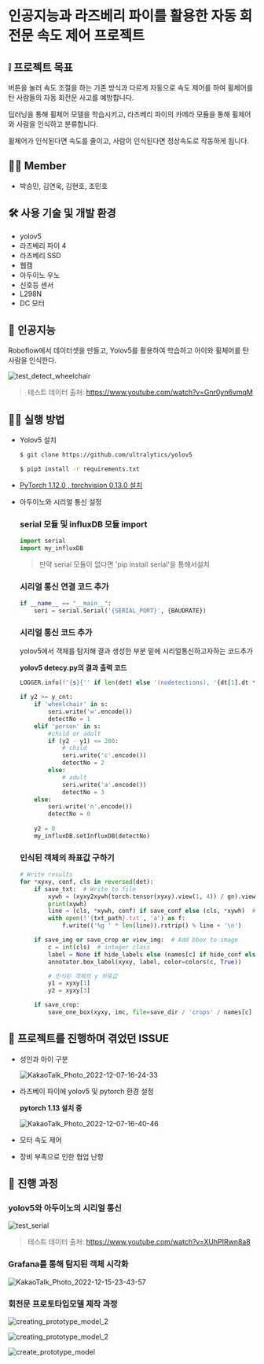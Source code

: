 # 인공지능과 라즈베리 파이를 활용한 자동 회전문 속도 제어 프로젝트

## ❕ 프로젝트 목표

버튼을 눌러 속도 조절을 하는 기존 방식과 다르게 자동으로 속도 제어를 하여 휠체어를 탄 사람들의 자동 회전문 사고를 예방합니다.

 딥러닝을 통해 휠체어 모델을 학습시키고, 라즈베리 파이의 카메라 모듈을 통해 휠체어와 사람을 인식하고 분류합니다.
 
 휠체어가 인식된다면 속도를 줄이고, 사람이 인식된다면 정상속도로 작동하게 됩니다.

## 🙍‍♂️ Member

- 박승민, 김연욱, 김현호, 조민호

## 🛠 사용 기술 및 개발 환경

- yolov5
- 라즈베리 파이 4
- 라즈베리 SSD
- 웹캠
- 아두이노 우노
- 신호등 센서
- L298N
- DC 모터

## 🦾 인공지능

Roboflow에서 데이터셋을 만들고, Yolov5를 활용하여 학습하고 아이와 휠체어를 탄 사람을 인식한다. 

![test_detect_wheelchair](https://user-images.githubusercontent.com/78605779/206113399-b5c2a3b7-0aea-4961-b783-214544902d3f.gif)

> 테스트 데이터 출처: https://www.youtube.com/watch?v=Gnr0yn6vmqM


## 🤷‍♂️ 실행 방법

- Yolov5 설치

    ```bash
    $ git clone https://github.com/ultralytics/yolov5
    ```

    ```bash
    $ pip3 install -r requirements.txt
    ```

- [PyTorch 1.12.0 , torchvision 0.13.0 설치](https://qengineering.eu/install-pytorch-on-raspberry-pi-4.html)

- 아두이노와 시리얼 통신 설정

    ### serial 모듈 및 influxDB 모듈 import

    ```python
    import serial
    import my_influxDB
    ```

    > 만약 serial 모듈이 없다면 'pip install serial'을 통해서설치

    ### 시리얼 통신 연결 코드 추가

    ```python
    if __name__ == "__main__":
        seri = serial.Serial('{SERIAL_PORT}', {BAUDRATE})
    ```

    ### 시리얼 통신 코드 추가

    yolov5에서 객체를 탐지해 결과 생성한 부분 밑에 시리얼통신하고자하는 코드추가

    **yolov5 detecy.py의 결과 출력 코드**

    ```python
    LOGGER.info(f"{s}{'' if len(det) else '(nodetections), '{dt[1].dt * 1E3:.1f}ms")
    ```

    ```python
    if y2 >= y_cnt:
        if 'wheelchair' in s:
            seri.write('w'.encode())
            detectNo = 1
        elif 'person' in s:
            #child or adult
            if (y2 - y1) <= 200:
                # child
                seri.write('c'.encode())
                detectNo = 2
            else:
                # adult
                seri.write('a'.encode())
                detectNo = 3
        else:
            seri.write('n'.encode())
            detectNo = 0
        
        y2 = 0
        my_influxDB.setInfluxDB(detectNo)
    ```

    ### 인식된 객체의 좌표값 구하기

    ```python
    # Write results
    for *xyxy, conf, cls in reversed(det):
        if save_txt:  # Write to file
            xywh = (xyxy2xywh(torch.tensor(xyxy).view(1, 4)) / gn).view(-1).tolist()  # normalized xywh
            print(xywh)
            line = (cls, *xywh, conf) if save_conf else (cls, *xywh)  # label format
            with open(f'{txt_path}.txt', 'a') as f:
                f.write(('%g ' * len(line)).rstrip() % line + '\n')

        if save_img or save_crop or view_img:  # Add bbox to image
            c = int(cls)  # integer class
            label = None if hide_labels else (names[c] if hide_conf else f'{names[c]} {conf:.2f}')
            annotator.box_label(xyxy, label, color=colors(c, True))

            # 인식된 객체의 y 좌표값
            y1 = xyxy[1]
            y2 = xyxy[3]

        if save_crop:
            save_one_box(xyxy, imc, file=save_dir / 'crops' / names[c] / f'{p.stem}.jpg', BGR=True)
    ```

## 🚨 프로젝트를 진행하며 겪었던 ISSUE

- 성인과 아이 구분

  ![KakaoTalk_Photo_2022-12-07-16-24-33](https://user-images.githubusercontent.com/78605779/206114728-06bbae7e-bc3f-4d92-85b8-d2345b95126d.png)

- 라즈베이 파이에 yolov5 및 pytorch 환경 설정

    **pytorch 1.13 설치 중**

    ![KakaoTalk_Photo_2022-12-07-16-40-46](https://user-images.githubusercontent.com/78605779/206117753-120bf49f-952d-4270-837c-775a470e1018.jpeg)

- 모터 속도 제어
- 장비 부족으로 인한 협업 난항

## 🎥 진행 과정

### yolov5와 아두이노의 시리얼 통신

![test_serial](https://user-images.githubusercontent.com/78605779/206103600-fed5b9f6-aeea-488b-9ac4-3cc6de9424f0.gif)

> 테스트 데이터 출처: https://www.youtube.com/watch?v=XUhPIRwn8a8

### Grafana를 통해 탐지된 객체 시각화

![KakaoTalk_Photo_2022-12-15-23-43-57](https://user-images.githubusercontent.com/78605779/207892851-62cfefb5-3a5b-4deb-b58a-79be99e9e47c.jpeg)

### 회전문 프로토타입모델 제작 과정

![creating_prototype_model_2](https://user-images.githubusercontent.com/78605779/206104392-6c022b7f-6b3c-4a8a-8e23-b20b593eb876.jpeg)

![creating_prototype_model_2](https://user-images.githubusercontent.com/78605779/206104395-7c1dd035-7672-49da-bb9e-fb1074904d98.jpeg)

![create_prototype_model](https://user-images.githubusercontent.com/78605779/206104210-78474e6c-0fa3-4cd3-b8da-84960efcbc15.gif)